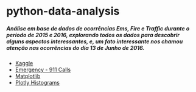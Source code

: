 # python-data-analysis

##### Análise em base de dados de ocorrências Ems, Fire e Traffic durante o período de 2015 e 2016, explorando todos os dados para descobrir alguns aspectos interessantes, e, um fato interessante nos chamou atenção nas ocorrências do dia 13 de Junho de 2016.
  
* [Kaggle]()
* [Emergency - 911 Calls]()
* [Matplotlib]()
* [Plotly Histograms]()
